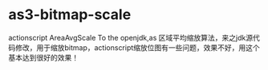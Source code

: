 as3-bitmap-scale
================

actionscript AreaAvgScale To the openjdk,as 区域平均缩放算法，来之jdk源代码修改，用于缩放bitmap，actionscript缩放位图有一些问题，效果不好，用这个基本达到很好的效果！

